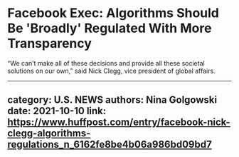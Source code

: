 # Facebook Exec: Algorithms Should Be 'Broadly' Regulated With More Transparency

“We can’t make all of these decisions and provide all these societal solutions on our own," said Nick Clegg, vice president of global affairs.

---
category: U.S. NEWS
authors: Nina Golgowski
date: 2021-10-10
link: https://www.huffpost.com/entry/facebook-nick-clegg-algorithms-regulations_n_6162fe8be4b06a986bd09bd7
---
